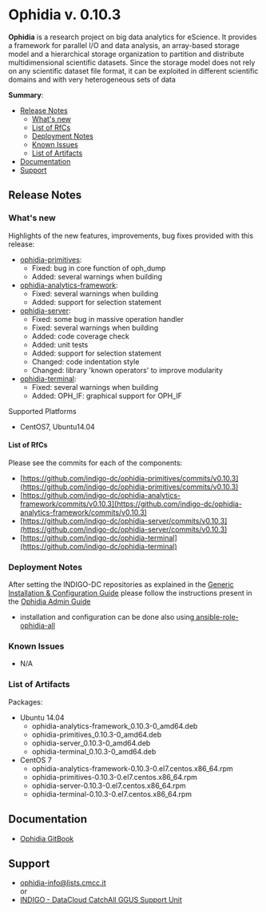 # Ophidia v. 0.10.3

**Ophidia** is a research project on big data analytics for eScience. It provides a framework for parallel I/O and data analysis, an array-based storage model and a hierarchical storage organization to partition and distribute multidimensional scientific datasets. Since the storage model does not rely on any scientific dataset file format, it can be exploited in different scientific domains and with very heterogeneous sets of data

**Summary**:
* [Release Notes](#id1)
  * [What's new](#id2)
  * [List of RfCs](#id3)
  * [Deployment Notes](#id4)
  * [Known Issues](#id5)
  * [List of Artifacts](#id7)
* [Documentation](#id6)
* [Support](#id8)


<a id="id1"></a>
## Release Notes

<a id="id2"></a>
### What's new

Highlights of the new features, improvements, bug fixes provided with this release:
* [ophidia-primitives](https://github.com/indigo-dc/ophidia-primitives/blob/master/HISTORY.md):
  * Fixed: bug in core function of oph_dump
  * Added: several warnings when building
* [ophidia-analytics-framework](https://github.com/indigo-dc/ophidia-analytics-framework/blob/master/HISTORY.md):
  * Fixed: several warnings when building
  * Added: support for selection statement
* [ophidia-server](https://github.com/indigo-dc/ophidia-server/blob/master/HISTORY.md):
  * Fixed: some bug in massive operation handler
  * Fixed: several warnings when building
  * Added: code coverage check
  * Added: unit tests
  * Added: support for selection statement
  * Changed: code indentation style
  * Changed: library 'known operators' to improve modularity
* [ophidia-terminal](https://github.com/indigo-dc/ophidia-terminal/blob/master/HISTORY.md):
  * Fixed: several warnings when building
  * Added: OPH_IF: graphical support for OPH_IF

Supported Platforms
* CentOS7, Ubuntu14.04

<a id="id3"></a>
#### List of RfCs 

Please see the commits for each of the components:
* [https://github.com/indigo-dc/ophidia-primitives/commits/v0.10.3](https://github.com/indigo-dc/ophidia-primitives/commits/v0.10.3)
* [https://github.com/indigo-dc/ophidia-analytics-framework/commits/v0.10.3](https://github.com/indigo-dc/ophidia-analytics-framework/commits/v0.10.3)
* [https://github.com/indigo-dc/ophidia-server/commits/v0.10.3](https://github.com/indigo-dc/ophidia-server/commits/v0.10.3)
* [https://github.com/indigo-dc/ophidia-terminal](https://github.com/indigo-dc/ophidia-terminal)

<a id="id4"></a>
### Deployment Notes

After setting the INDIGO-DC repositories as explained in the [Generic Installation & Configuration Guide](generic_installation_and_configuration_guide_1.md) please follow the instructions present in the [Ophidia Admin Guide]( http://ophidia.cmcc.it/documentation/admin/index.html)


* installation and configuration can be done also using[ ansible-role-ophidia-all](https://github.com/indigo-dc/ansible-role-ophidia-all)


<a id="id5"></a>
### Known Issues

* N/A

<a id="id7"></a>
### List of Artifacts

Packages:
* Ubuntu 14.04
  * ophidia-analytics-framework_0.10.3-0_amd64.deb
  * ophidia-primitives_0.10.3-0_amd64.deb
  * ophidia-server_0.10.3-0_amd64.deb
  * ophidia-terminal_0.10.3-0_amd64.deb
* CentOS 7 
  * ophidia-analytics-framework-0.10.3-0.el7.centos.x86_64.rpm
  * ophidia-primitives-0.10.3-0.el7.centos.x86_64.rpm
  * ophidia-server-0.10.3-0.el7.centos.x86_64.rpm
  * ophidia-terminal-0.10.3-0.el7.centos.x86_64.rpm

<a id="id6"></a>
## Documentation

* [Ophidia GitBook](https://www.gitbook.com/book/indigo-dc/ophidia/details)

<a id="id8"></a>
## Support
* [ophidia-info@lists.cmcc.it](ophidia-info@lists.cmcc.it)<br>
or
* [INDIGO - DataCloud CatchAll GGUS Support Unit](https://wiki.egi.eu/wiki/GGUS:INDIGO_DataCloud_Catch-all_FAQ)
